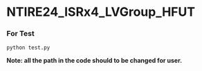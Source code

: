 # NTIRE24_ISRx4_LVGroup_HFUT
### For Test
`python test.py `

**Note: all the path in the code should to be changed for user.**
